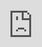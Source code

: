 ```yaml
---
obsidianUIMode: preview
cssClasses: cards, iframe-100
---
```


<div style="display: block; position: absolute; left: 0; top: 0; width: 100%; height: 100%; --aspect-ratio:9/16; padding-bottom: calc(var(--aspect-ratio) * 100%);"><iframe src="https://player.bilibili.com/player.html?aid=762766256&bvid=BV1p64y1Y7Be&cid=404708381&page=1" allow="fullscreen" style="position: absolute; top: 0px; left: 0px; border:none; height: 100%; width: 100%;"></iframe></div>

